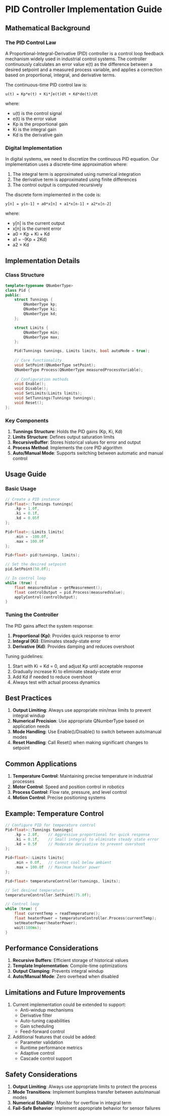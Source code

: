 # PID Controller Implementation Guide

## Mathematical Background

### The PID Control Law

A Proportional-Integral-Derivative (PID) controller is a control loop feedback mechanism widely used in industrial control systems. The controller continuously calculates an error value e(t) as the difference between a desired setpoint and a measured process variable, and applies a correction based on proportional, integral, and derivative terms.

The continuous-time PID control law is:

```
u(t) = Kp*e(t) + Ki*∫e(t)dt + Kd*de(t)/dt
```

where:
- u(t) is the control signal
- e(t) is the error value
- Kp is the proportional gain
- Ki is the integral gain
- Kd is the derivative gain

### Digital Implementation

In digital systems, we need to discretize the continuous PID equation. Our implementation uses a discrete-time approximation where:

1. The integral term is approximated using numerical integration
2. The derivative term is approximated using finite differences
3. The control output is computed recursively

The discrete form implemented in the code is:

```
y[n] = y[n-1] + a0*x[n] + a1*x[n-1] + a2*x[n-2]
```

where:
- y[n] is the current output
- x[n] is the current error
- a0 = Kp + Ki + Kd
- a1 = -(Kp + 2Kd)
- a2 = Kd

## Implementation Details

### Class Structure

```cpp
template<typename QNumberType>
class Pid {
public:
    struct Tunnings {
        QNumberType kp;
        QNumberType ki;
        QNumberType kd;
    };

    struct Limits {
        QNumberType min;
        QNumberType max;
    };

    Pid(Tunnings tunnings, Limits limits, bool autoMode = true);
    
    // Core functionality
    void SetPoint(QNumberType setPoint);
    QNumberType Process(QNumberType measuredProcessVariable);
    
    // Configuration methods
    void Enable();
    void Disable();
    void SetLimits(Limits limits);
    void SetTunnings(Tunnings tunnings);
    void Reset();
};
```

### Key Components

1. **Tunnings Structure**: Holds the PID gains (Kp, Ki, Kd)
2. **Limits Structure**: Defines output saturation limits
3. **RecursiveBuffer**: Stores historical values for error and output
4. **Process Method**: Implements the core PID algorithm
5. **Auto/Manual Mode**: Supports switching between automatic and manual control

## Usage Guide

### Basic Usage

```cpp
// Create a PID instance
Pid<float>::Tunnings tunnings{
    .kp = 1.0f,
    .ki = 0.1f,
    .kd = 0.05f
};

Pid<float>::Limits limits{
    .min = -100.0f,
    .max = 100.0f
};

Pid<float> pid(tunnings, limits);

// Set the desired setpoint
pid.SetPoint(50.0f);

// In control loop
while (true) {
    float measuredValue = getMeasurement();
    float controlOutput = pid.Process(measuredValue);
    applyControl(controlOutput);
}
```

### Tuning the Controller

The PID gains affect the system response:
1. **Proportional (Kp)**: Provides quick response to error
2. **Integral (Ki)**: Eliminates steady-state error
3. **Derivative (Kd)**: Provides damping and reduces overshoot

Tuning guidelines:
1. Start with Ki = Kd = 0, and adjust Kp until acceptable response
2. Gradually increase Ki to eliminate steady-state error
3. Add Kd if needed to reduce overshoot
4. Always test with actual process dynamics

## Best Practices

1. **Output Limiting**: Always use appropriate min/max limits to prevent integral windup
2. **Numerical Precision**: Use appropriate QNumberType based on application needs
3. **Mode Handling**: Use Enable()/Disable() to switch between auto/manual modes
4. **Reset Handling**: Call Reset() when making significant changes to setpoint

## Common Applications

1. **Temperature Control**: Maintaining precise temperature in industrial processes
2. **Motor Control**: Speed and position control in robotics
3. **Process Control**: Flow rate, pressure, and level control
4. **Motion Control**: Precise positioning systems

## Example: Temperature Control

```cpp
// Configure PID for temperature control
Pid<float>::Tunnings tunnings{
    .kp = 2.0f,    // Aggressive proportional for quick response
    .ki = 0.1f,    // Small integral to eliminate steady state error
    .kd = 0.5f     // Moderate derivative to prevent overshoot
};

Pid<float>::Limits limits{
    .min = 0.0f,   // Cannot cool below ambient
    .max = 100.0f  // Maximum heater power
};

Pid<float> temperatureController(tunnings, limits);

// Set desired temperature
temperatureController.SetPoint(75.0f);

// Control loop
while (true) {
    float currentTemp = readTemperature();
    float heaterPower = temperatureController.Process(currentTemp);
    setHeaterPower(heaterPower);
    wait(100ms);
}
```

## Performance Considerations

1. **Recursive Buffers**: Efficient storage of historical values
2. **Template Implementation**: Compile-time optimizations
3. **Output Clamping**: Prevents integral windup
4. **Auto/Manual Mode**: Zero overhead when disabled

## Limitations and Future Improvements

1. Current implementation could be extended to support:
   - Anti-windup mechanisms
   - Derivative filter
   - Auto-tuning capabilities
   - Gain scheduling
   - Feed-forward control
2. Additional features that could be added:
   - Parameter validation
   - Runtime performance metrics
   - Adaptive control
   - Cascade control support

## Safety Considerations

1. **Output Limiting**: Always use appropriate limits to protect the process
2. **Mode Transitions**: Implement bumpless transfer between auto/manual modes
3. **Numerical Stability**: Monitor for overflow in integral term
4. **Fail-Safe Behavior**: Implement appropriate behavior for sensor failures
